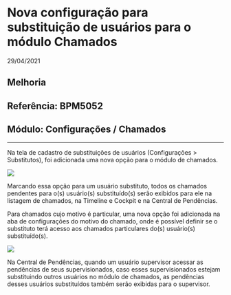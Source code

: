 # Nova configuração para substituição de usuários para o módulo Chamados
29/04/2021
## Melhoria
## Referência: BPM5052
## Módulo: Configurações / Chamados
***

Na tela de cadastro de substituições de usuários (Configurações > Substitutos), foi adicionada uma nova opção para o módulo de chamados.

![]([PATH_IMG]/BPM5052_nova_opcao_substituicao_chamados.png)

Marcando essa opção para um usuário substituto, todos os chamados pendentes para o(s) usuário(s) substituído(s) serão exibidos para ele na listagem de chamados, na Timeline e Cockpit e na Central de Pendências.

Para chamados cujo motivo é particular, uma nova opção foi adicionada na aba de configurações do motivo do chamado, onde é possível definir se o substituto terá acesso aos chamados particulares do(s) usuário(s) substituído(s).

![]([PATH_IMG]/BPM5052_nova_opcao_motivo_chamado_acesso_substituto_chamado_particular.png)

Na Central de Pendências, quando um usuário supervisor acessar as pendências de seus supervisionados, caso esses supervisionados estejam substituindo outros usuários no módulo de chamados, as pendências desses usuários substituídos também serão exibidas para o supervisor.
